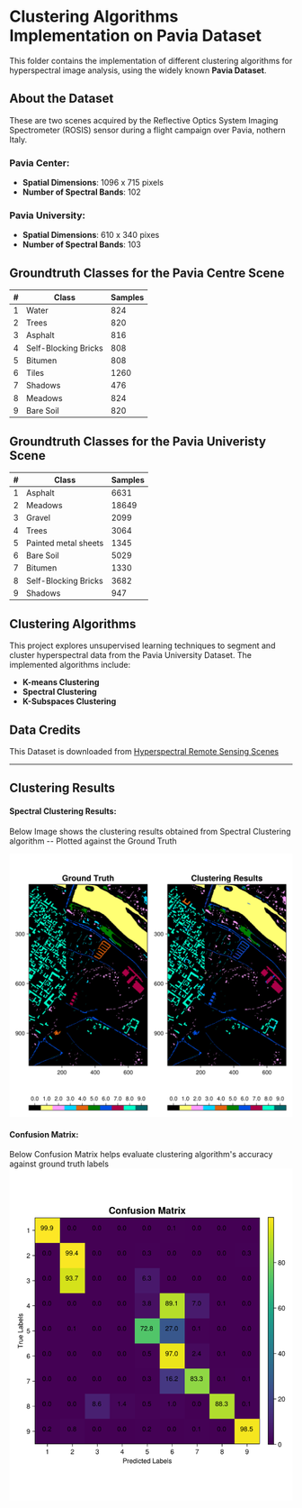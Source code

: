 # Clustering Algorithms Implementation on Pavia Dataset
This folder contains the implementation of different clustering algorithms for hyperspectral image analysis, using the widely known **Pavia Dataset**.

## About the Dataset
These are two scenes acquired by the Reflective Optics System Imaging Spectrometer (ROSIS) sensor during a flight campaign over Pavia, nothern Italy. 

### Pavia Center:
- **Spatial Dimensions**: 1096 x 715 pixels
- **Number of Spectral Bands**: 102

### Pavia University:
- **Spatial Dimensions**: 610 x 340 pixes
- **Number of Spectral Bands**: 103

## Groundtruth Classes for the Pavia Centre Scene

| #   | Class                  | Samples |
|-----|------------------------|---------|
| 1   | Water                 | 824     |
| 2   | Trees                 | 820     |
| 3   | Asphalt               | 816     |
| 4   | Self-Blocking Bricks  | 808     |
| 5   | Bitumen               | 808     |
| 6   | Tiles                 | 1260    |
| 7   | Shadows               | 476     |
| 8   | Meadows               | 824     |
| 9   | Bare Soil             | 820     |

## Groundtruth Classes for the Pavia Univeristy Scene

| #   | Class                  | Samples |
|-----|------------------------|---------|
| 1   | Asphalt               | 6631    |
| 2   | Meadows               | 18649   |
| 3   | Gravel                | 2099    |
| 4   | Trees                 | 3064    |
| 5   | Painted metal sheets  | 1345    |
| 6   | Bare Soil             | 5029    |
| 7   | Bitumen               | 1330    |
| 8   | Self-Blocking Bricks  | 3682    |
| 9   | Shadows               | 947     |

## Clustering Algorithms

This project explores unsupervised learning techniques to segment and cluster hyperspectral data from the Pavia University Dataset. The implemented algorithms include:
- **K-means Clustering**
- **Spectral Clustering**
- **K-Subspaces Clustering**

## Data Credits
This Dataset is downloaded from [Hyperspectral Remote Sensing Scenes](https://www.ehu.eus/ccwintco/index.php/Hyperspectral_Remote_Sensing_Scenes)

---

## Clustering Results

#### Spectral Clustering Results:
Below Image shows the clustering results obtained from Spectral Clustering algorithm -- Plotted against the Ground Truth

![Ground Truth Vs Clustering Results](/Clustering%20Results/Pavia/GT_CluRes_Pavia.png)

#### Confusion Matrix:
Below Confusion Matrix helps evaluate clustering algorithm's  accuracy against ground truth labels
![Confusion Matrix](/Clustering%20Results/Pavia/Conf_Mat_Pavia.png)
